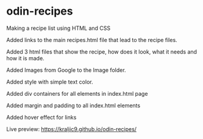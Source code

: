 # odin-recipes
Making a recipe list using HTML and CSS

Added links to the main recipes.html file that lead to the recipe files.

Added 3 html files that show the recipe, how does it look, what it needs and how it is made.

Added Images from Google to the Image folder.

Added style with simple text color.

Added div containers for all elements in
index.html page

Added margin and padding to all index.html
elements

Added hover effect for links

Live preview: https://kraljic9.github.io/odin-recipes/
